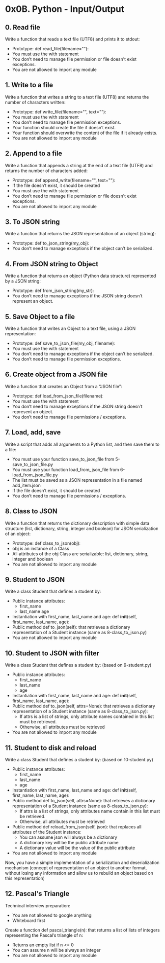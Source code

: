 # 0x0B. Python - Input/Output
## 0. Read file
Write a function that reads a text file (UTF8) and prints it to stdout:
* Prototype: def read_file(filename=""):
* You must use the with statement
* You don’t need to manage file permission or file doesn't exist exceptions.
* You are not allowed to import any module
## 1. Write to a file
Write a function that writes a string to a text file (UTF8) and returns the number of characters written:

* Prototype: def write_file(filename="", text=""):
* You must use the with statement
* You don’t need to manage file permission exceptions.
* Your function should create the file if doesn’t exist.
* Your function should overwrite the content of the file if it already exists.
* You are not allowed to import any module

## 2. Append to a file
Write a function that appends a string at the end of a text file (UTF8) and returns the number of characters added:

* Prototype: def append_write(filename="", text=""):
* If the file doesn’t exist, it should be created
* You must use the with statement
* You don’t need to manage file permission or file doesn't exist exceptions.
* You are not allowed to import any module

## 3. To JSON string
Write a function that returns the JSON representation of an object (string):

* Prototype: def to_json_string(my_obj):
* You don’t need to manage exceptions if the object can’t be serialized.

## 4. From JSON string to Object
Write a function that returns an object (Python data structure) represented by a JSON string:

* Prototype: def from_json_string(my_str):
* You don’t need to manage exceptions if the JSON string doesn’t represent an object.

## 5. Save Object to a file
Write a function that writes an Object to a text file, using a JSON representation:

* Prototype: def save_to_json_file(my_obj, filename):
* You must use the with statement
* You don’t need to manage exceptions if the object can’t be serialized.
* You don’t need to manage file permission exceptions.

## 6. Create object from a JSON file
Write a function that creates an Object from a “JSON file”:

* Prototype: def load_from_json_file(filename):
* You must use the with statement
* You don’t need to manage exceptions if the JSON string doesn’t represent an object.
* You don’t need to manage file permissions / exceptions.

## 7. Load, add, save
Write a script that adds all arguments to a Python list, and then save them to a file:

* You must use your function save_to_json_file from 5-save_to_json_file.py
* You must use your function load_from_json_file from 6-load_from_json_file.py
* The list must be saved as a JSON representation in a file named add_item.json
* If the file doesn’t exist, it should be created
* You don’t need to manage file permissions / exceptions.

## 8. Class to JSON
Write a function that returns the dictionary description with simple data structure (list, dictionary, string, integer and boolean) for JSON serialization of an object:

* Prototype: def class_to_json(obj):
* obj is an instance of a Class
* All attributes of the obj Class are serializable: list, dictionary, string, integer and boolean
* You are not allowed to import any module

## 9. Student to JSON
Write a class Student that defines a student by:

* Public instance attributes:
	- first_name
	- last_name
age
* Instantiation with first_name, last_name and age: def __init__(self, first_name, last_name, age):
* Public method def to_json(self): that retrieves a dictionary representation of a Student instance (same as 8-class_to_json.py)
* You are not allowed to import any module

## 10. Student to JSON with filter
Write a class Student that defines a student by: (based on 9-student.py)

* Public instance attributes:
	- first_name
	- last_name
	- age
* Instantiation with first_name, last_name and age: def __init__(self, first_name, last_name, age):
* Public method def to_json(self, attrs=None): that retrieves a dictionary representation of a Student instance (same as 8-class_to_json.py):
	- If attrs is a list of strings, only attribute names contained in this list must be retrieved.
	- Otherwise, all attributes must be retrieved
* You are not allowed to import any module

## 11. Student to disk and reload
Write a class Student that defines a student by: (based on 10-student.py)

* Public instance attributes:
	- first_name
	- last_name
	- age
* Instantiation with first_name, last_name and age: def __init__(self, first_name, last_name, age):
* Public method def to_json(self, attrs=None): that retrieves a dictionary representation of a Student instance (same as 8-class_to_json.py):
	- If attrs is a list of strings, only attributes name contain in this list must be retrieved.
	- Otherwise, all attributes must be retrieved
* Public method def reload_from_json(self, json): that replaces all attributes of the Student instance:
	- You can assume json will always be a dictionary
	- A dictionary key will be the public attribute name
	- A dictionary value will be the value of the public attribute
* You are not allowed to import any module

Now, you have a simple implementation of a serialization and deserialization mechanism (concept of representation of an object to another format, without losing any information and allow us to rebuild an object based on this representation)
## 12. Pascal's Triangle
Technical interview preparation:

* You are not allowed to google anything
* Whiteboard first

Create a function def pascal_triangle(n): that returns a list of lists of integers representing the Pascal’s triangle of n:

* Returns an empty list if n <= 0
* You can assume n will be always an integer
* You are not allowed to import any module

